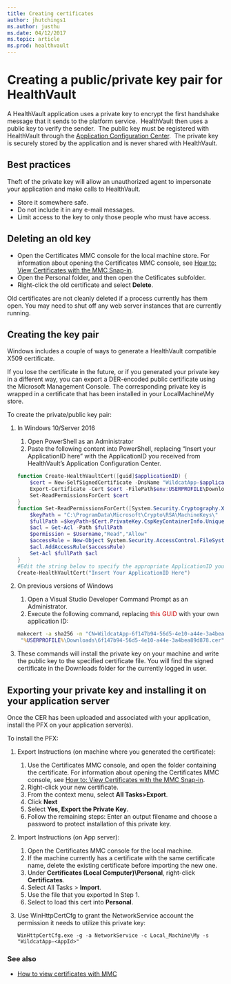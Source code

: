 ```yaml
---
title: Creating certificates
author: jhutchings1
ms.author: justhu
ms.date: 04/12/2017
ms.topic: article
ms.prod: healthvault
---
```


# Creating a public/private key pair for HealthVault

A HealthVault application uses a private key to encrypt the first handshake message that it sends to the platform service.  HealthVault then uses a public key to verify the sender.  The public key must be registered with HealthVault through the [Application Configuration Center](https://config.healthvault-ppe.com).  The private key is securely stored by the application and is never shared with HealthVault.

Best practices
--------------

Theft of the private key will allow an unauthorized agent to impersonate your application and make calls to HealthVault.

-   Store it somewhere safe.
-   Do not include it in any e-mail messages.
-   Limit access to the key to only those people who must have access.

Deleting an old key
-------------------

-   Open the Certificates MMC console for the local machine store. For information about opening the Certificates MMC console, see [How to: View Certificates with the MMC Snap-in](https://msdn.microsoft.com/library/ms788967).
-   Open the Personal folder, and then open the Cetificates subfolder.
-   Right-click the old certificate and select **Delete**.

Old certificates are not cleanly deleted if a process currently has them open. You may need to shut off any web server instances that are currently running.

Creating the key pair
---------------------
Windows includes a couple of ways to generate a HealthVault compatible X509 certificate. 

If you lose the certificate in the future, or if you generated your private key in a different way, you can export a DER-encoded public certificate using the Microsoft Management Console. The corresponding private key is wrapped in a certificate that has been installed in your LocalMachine\\My store.

To create the private/public key pair:

1. In Windows 10/Server 2016
    1.  Open PowerShell as an Administrator
    2.  Paste the following content into PowerShell, replacing “Insert your ApplicationID here” with the ApplicationID you received from HealthVault’s Application Configuration Center.

    ```powershell
    function Create-HealthVaultCert([guid]$applicationID) {
        $cert = New-SelfSignedCertificate -DnsName "WildcatApp-$applicationID" -CertStoreLocation "cert:\\LocalMachine\My" -HashAlgorithm "SHA256" -Provider'Microsoft Enhanced RSA and AES Cryptographic Provider'    
        Export-Certificate -Cert $cert -FilePath$env:USERPROFILE\Downloads\${applicationID}.cer    
        Set-ReadPermissionsForCert $cert
    }
    function Set-ReadPermissionsForCert([System.Security.Cryptography.X509Certificates.X509Certificate]$Cert, [string]$Username = $env:USERNAME) {
        $keyPath = "C:\ProgramData\Microsoft\Crypto\RSA\MachineKeys\"    
        $fullPath =$keyPath+$Cert.PrivateKey.CspKeyContainerInfo.UniqueKeyContainerName
        $acl = Get-Acl -Path $fullPath    
        $permission = $Username,"Read","Allow"    
        $accessRule = New-Object System.Security.AccessControl.FileSystemAccessRule$permission    
        $acl.AddAccessRule($accessRule)     
        Set-Acl $fullPath $acl
    } 
    #Edit the string below to specify the appropriate ApplicationID you received from the Application Configuration Center
    Create-HealthVaultCert("Insert Your ApplicationID Here")
    ```
2.  On previous versions of Windows

    1.  Open a Visual Studio Developer Command Prompt as an Administrator.
    2.  Execute the following command, replacing <span style="COLOR: #c00">this GUID</span> with your own application ID:

    ```cmd
    makecert -a sha256 -n "CN=WildcatApp-6f147b94-56d5-4e10-a44e-3a4bea89d878" -sr LocalMachine -ss My -sky signature -pe -len 2048 
     "%USERPROFILE%\Downloads\6f147b94-56d5-4e10-a44e-3a4bea89d878.cer" 
    ```

3.  These commands will install the private key on your machine and write the public key to the specified certificate file. You will find the signed certificate in the Downloads folder for the currently logged in user.

Exporting your private key and installing it on your application server
-----------------------------------------------------------------------

Once the CER has been uploaded and associated with your application, install the PFX on your application server(s).

To install the PFX:

1.  Export Instructions (on machine where you generated the certificate):
    1.  Use the Certificates MMC console, and open the folder containing the certificate. For information about opening the Certificates MMC console, see [How to: View Certificates with the MMC Snap-in](https://msdn.microsoft.com/library/ms788967).
    2.  Right-click your new certificate.
    3.  From the context menu, select **All Tasks&gt;Export**.
    4.  Click **Next**
    5.  Select **Yes, Export the Private Key**.
    6.  Follow the remaining steps: Enter an output filename and choose a password to protect installation of this private key.
2.  Import Instructions (on App server):
    1.  Open the Certificates MMC console for the local machine.
    2.  If the machine currently has a certificate with the same certificate name, delete the existing certificate before importing the new one.
    3.  Under **Certificates (Local Computer)\\Personal**, right-click **Certificates**.
    4.  Select All Tasks &gt; **Import**.
    5.  Use the file that you exported In Step 1.
    6.  Select to load this cert into **Personal**.
3.  Use WinHttpCertCfg to grant the NetworkService account the permission it needs to utilize this private key:

    `WinHttpCertCfg.exe -g -a NetworkService -c Local_Machine\My -s "WildcatApp-<AppId>"`

### See also
- [How to view certificates with MMC](https://msdn.microsoft.com/en-us/library/ms788967)

